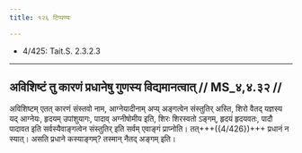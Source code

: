 ```yaml
---
title: १२६ टिप्पण्यः

---
```

- 4/425: Tait.S. 2.3.2.3

____________________________________________


## अविशिष्टं तु कारणं प्रधानेषु गुणस्य विद्यमानत्वात् // MS_४,४.३२ //

अविशिष्टम् एतत् कारणं संस्तवो नाम, आग्नेयादीनाम् अप्य् अङ्गत्वेन संस्तुतिर् अस्ति, शिरो वैतद् यज्ञस्य यद् आग्नेयः, हृदयम् उपांशुयागः, पादाव् अग्नीषोमीय इति, शिरः शिरस्वतो ऽङ्गम्, हृदयं हृदयवतः, पादौ पादावत इति सर्वस्यैवाङ्गत्वेन संस्तुतिर् इति सर्वम् एवाङ्गं प्राप्नोति। तत्+++({4/426})+++ प्रधानं न स्यात्। असति प्रधाने कस्याङ्गम्? तस्मान् नैतद् अङ्गम् इति।
